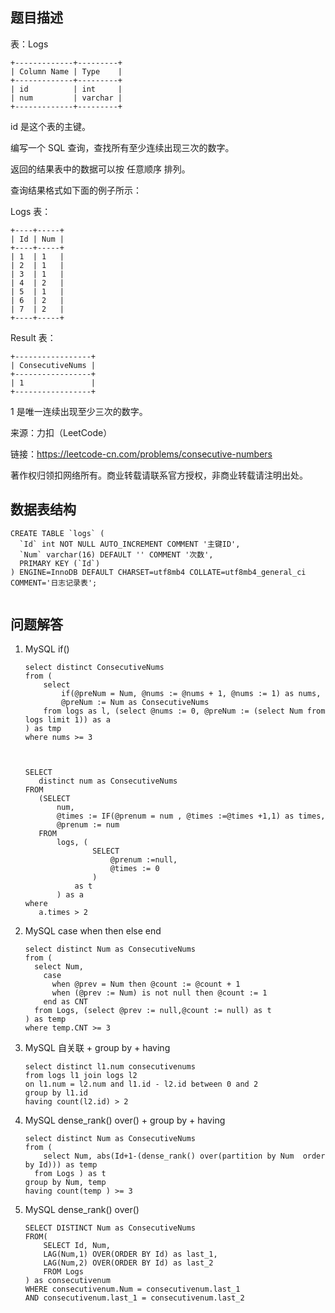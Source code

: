 ## 题目描述

表：Logs

```
+-------------+---------+
| Column Name | Type    |
+-------------+---------+
| id          | int     |
| num         | varchar |
+-------------+---------+
```

id 是这个表的主键。

编写一个 SQL 查询，查找所有至少连续出现三次的数字。

返回的结果表中的数据可以按 任意顺序 排列。

查询结果格式如下面的例子所示：

Logs 表：

```
+----+-----+
| Id | Num |
+----+-----+
| 1  | 1   |
| 2  | 1   |
| 3  | 1   |
| 4  | 2   |
| 5  | 1   |
| 6  | 2   |
| 7  | 2   |
+----+-----+
```

Result 表：

```
+-----------------+
| ConsecutiveNums |
+-----------------+
| 1               |
+-----------------+
```

1 是唯一连续出现至少三次的数字。

来源：力扣（LeetCode）

链接：https://leetcode-cn.com/problems/consecutive-numbers

著作权归领扣网络所有。商业转载请联系官方授权，非商业转载请注明出处。

## 数据表结构

```
CREATE TABLE `logs` (
  `Id` int NOT NULL AUTO_INCREMENT COMMENT '主键ID',
  `Num` varchar(16) DEFAULT '' COMMENT '次数',
  PRIMARY KEY (`Id`)
) ENGINE=InnoDB DEFAULT CHARSET=utf8mb4 COLLATE=utf8mb4_general_ci COMMENT='日志记录表';


```

## 问题解答

1. MySQL if()

    ```
    select distinct ConsecutiveNums
    from (
        select 
            if(@preNum = Num, @nums := @nums + 1, @nums := 1) as nums, 
            @preNum := Num as ConsecutiveNums
        from logs as l, (select @nums := 0, @preNum := (select Num from logs limit 1)) as a
    ) as tmp
    where nums >= 3
   
   
   
    SELECT 
       distinct num as ConsecutiveNums 
    FROM
       (SELECT 
           num,
           @times := IF(@prenum = num , @times :=@times +1,1) as times,
           @prenum := num 
       FROM 
           logs, (
                   SELECT 
                       @prenum :=null, 
                       @times := 0
                   ) 
               as t
           ) as a  
    where 
       a.times > 2 
    
    ```
   
2. MySQL case when then else end

    ```
    select distinct Num as ConsecutiveNums
    from (
      select Num, 
        case 
          when @prev = Num then @count := @count + 1
          when (@prev := Num) is not null then @count := 1
        end as CNT
      from Logs, (select @prev := null,@count := null) as t
    ) as temp
    where temp.CNT >= 3
    
    ```
   
3. MySQL 自关联 + group by + having

    ```
    select distinct l1.num consecutivenums
    from logs l1 join logs l2
    on l1.num = l2.num and l1.id - l2.id between 0 and 2
    group by l1.id
    having count(l2.id) > 2
    
    ```
   
4. MySQL dense_rank() over() + group by + having

    ```
    select distinct Num as ConsecutiveNums
    from (
        select Num, abs(Id+1-(dense_rank() over(partition by Num  order by Id))) as temp 
      from Logs ) as t 
    group by Num, temp
    having count(temp ) >= 3
    
    ```

5. MySQL dense_rank() over()

    ```
    SELECT DISTINCT Num as ConsecutiveNums
    FROM(
        SELECT Id, Num,
        LAG(Num,1) OVER(ORDER BY Id) as last_1,
        LAG(Num,2) OVER(ORDER BY Id) as last_2
        FROM Logs
    ) as consecutivenum
    WHERE consecutivenum.Num = consecutivenum.last_1
    AND consecutivenum.last_1 = consecutivenum.last_2
    
    ```
